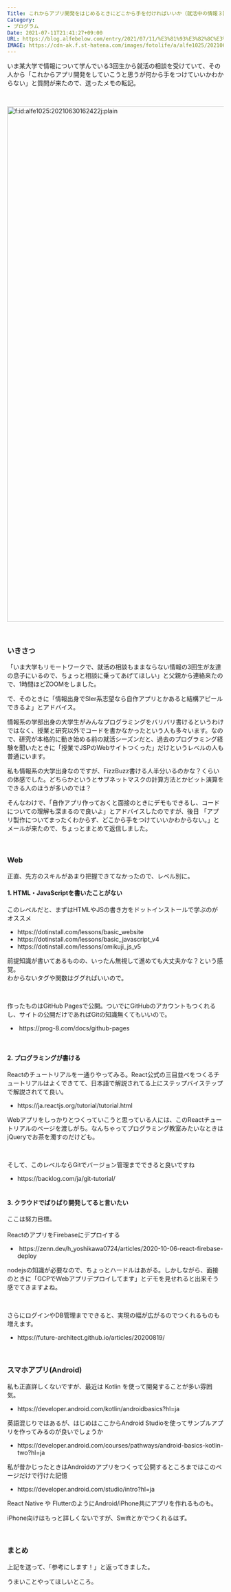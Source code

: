 ```yaml
---
Title: これからアプリ開発をはじめるときにどこから手を付ければいいか（就活中の情報３回生向け）
Category:
- プログラム
Date: 2021-07-11T21:41:27+09:00
URL: https://blog.alfebelow.com/entry/2021/07/11/%E3%81%93%E3%82%8C%E3%81%8B%E3%82%89%E3%82%A2%E3%83%97%E3%83%AA%E9%96%8B%E7%99%BA%E3%82%92%E3%81%AF%E3%81%98%E3%82%81%E3%82%8B%E3%81%A8%E3%81%8D%E3%81%AB%E3%81%A9%E3%81%93%E3%81%8B%E3%82%89%E6%89%8B
IMAGE: https://cdn-ak.f.st-hatena.com/images/fotolife/a/alfe1025/20210630/20210630162422.jpg
---
```


<p>いま某大学で情報について学んでいる3回生から就活の相談を受けていて、その人から「これからアプリ開発をしていこうと思うが何から手をつけていいかわからない」と質問が来たので、送ったメモの転記。</p>
<p> </p>
<p><img src="https://cdn-ak.f.st-hatena.com/images/fotolife/a/alfe1025/20210630/20210630162422.jpg" alt="f:id:alfe1025:20210630162422j:plain" width="1200" loading="lazy" title="" class="hatena-fotolife" itemprop="image" /></p>
<p> </p>

### いきさつ

<p>「いま大学もリモートワークで、就活の相談もままならない情報の3回生が友達の息子にいるので、ちょっと相談に乗ってあげてほしい」と父親から連絡来たので、1時間ほどZOOMをしました。</p>
<p>で、そのときに「情報出身でSIer系志望なら自作アプリとかあると結構アピールできるよ」とアドバイス。</p>
<p>情報系の学部出身の大学生がみんなプログラミングをバリバリ書けるというわけではなく、授業と研究以外でコードを書かなかったという人も多々います。なので、研究が本格的に動き始める前の就活シーズンだと、過去のプログラミング経験を聞いたときに「授業でJSPのWebサイトつくった」だけというレベルの人も普通にいます。</p>
<p>私も情報系の大学出身なのですが、FizzBuzz書ける人半分いるのかな？くらいの体感でした。どちらかというとサブネットマスクの計算方法とかビット演算をできる人のほうが多いのでは？</p>
<p>そんなわけで、「自作アプリ作っておくと面接のときにデモもできるし、コードについての理解も深まるので良いよ」とアドバイスしたのですが、後日 「アプリ製作についてまったくわからず、どこから手をつけていいかわからない。」とメールが来たので、ちょっとまとめて返信しました。</p>
<p> </p>

### Web

<p>正直、先方のスキルがあまり把握できてなかったので、レベル別に。</p>
<h4>1. HTML・JavaScriptを書いたことがない</h4>
<p>このレベルだと、まずはHTMLやJSの書き方をドットインストールで学ぶのがオススメ</p>
<ul>
<li>https://dotinstall.com/lessons/basic_website</li>
<li>https://dotinstall.com/lessons/basic_javascript_v4</li>
<li>https://dotinstall.com/lessons/omikuji_js_v5</li>
</ul>
<p>前提知識が書いてあるものの、いったん無視して進めても大丈夫かな？という感覚。<br />わからないタグや関数はググればいいので。</p>
<p> </p>
<p>作ったものはGitHub Pagesで公開。ついでにGitHubのアカウントもつくれるし、サイトの公開だけであればGitの知識無くてもいいので。</p>
<ul>
<li> https://prog-8.com/docs/github-pages</li>
</ul>
<p> </p>
<h4>2. プログラミングが書ける</h4>
<p>Reactのチュートリアルを一通りやってみる。React公式の三目並べをつくるチュートリアルはよくできてて、日本語で解説されてる上にステップバイステップで解説されてて良い。</p>
<ul>
<li>https://ja.reactjs.org/tutorial/tutorial.html</li>
</ul>
<p>Webアプリをしっかりとつくっていこうと思っている人には、このReactチュートリアルのページを渡しがち。なんちゃってプログラミング教室みたいなときはjQueryでお茶を濁すのだけども。</p>
<p> </p>
<p>そして、このレベルならGitでバージョン管理までできると良いですね</p>
<ul>
<li>https://backlog.com/ja/git-tutorial/</li>
</ul>
<h4><br />3. クラウドでばりばり開発してると言いたい</h4>
<p>ここは努力目標。<br /><br />ReactのアプリをFirebaseにデプロイする</p>
<ul>
<li> https://zenn.dev/h_yoshikawa0724/articles/2020-10-06-react-firebase-deploy</li>
</ul>
<p>nodejsの知識が必要なので、ちょっとハードルはあがる。しかしながら、面接のときに「GCPでWebアプリデプロイしてます」とデモを見せれると出来そう感でてきますよね。</p>
<p> </p>
<p>さらにログインやDB管理までできると、実現の幅が広がるのでつくれるものも増えます。</p>
<ul>
<li>https://future-architect.github.io/articles/20200819/</li>
</ul>
<p> </p>

### スマホアプリ(Android)

<p>私も正直詳しくないですが、最近は Kotlin を使って開発することが多い雰囲気。</p>
<ul>
<li>https://developer.android.com/kotlin/androidbasics?hl=ja</li>
</ul>
<p>英語混じりではあるが、はじめはここからAndroid Studioを使ってサンプルアプリを作ってみるのが良いでしょうか</p>
<ul>
<li>https://developer.android.com/courses/pathways/android-basics-kotlin-two?hl=ja</li>
</ul>
<p>私が昔かじったときはAndroidのアプリをつくって公開するところまではこのページだけで行けた記憶</p>
<ul>
<li>https://developer.android.com/studio/intro?hl=ja</li>
</ul>
<p>React Native や FlutterのようにAndroid/iPhone共にアプリを作れるものも。</p>
<p>iPhone向けはもっと詳しくないですが、Swiftとかでつくれるはず。</p>
<p> </p>

### まとめ

<p>上記を送って、「参考にします！」と返ってきました。</p>
<p>うまいことやってほしいところ。</p>
